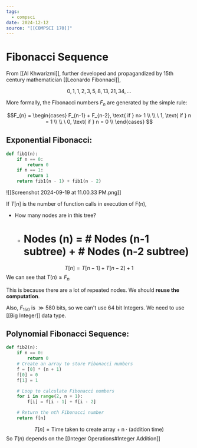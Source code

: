```yaml
---
tags:
  - compsci
date: 2024-12-12
source: "[[COMPSCI 170]]"
---
```

# Fibonacci Sequence

From [[Al Khwarizmi]], further developed and propagandized by 15th century mathematician [[Leonardo Fibonnaci]], 

$$0, 1, 1, 2, 3, 5, 8, 13, 21, 34, . . .$$

 More formally, the Fibonacci numbers $F_n$ are generated by the simple rule:

$$F_{n} = 
\begin{cases} 
      F_{n-1} + F_{n-2}, \text{ if } n> 1 \\ \\
\
      1, \text{ if } n = 1 \\ \\
\
      0, \text{ if } n = 0 \\
   \end{cases}
$$

## Exponential Fibonacci:

```python
def fib1(n):
    if n == 0:
        return 0
    if n == 1:
        return 1
    return fib1(n - 1) + fib1(n - 2)

```

![[Screenshot 2024-09-19 at 11.00.33 PM.png]]

If $T[n]$ is the number of function calls in execution of F(n),

- How many nodes are in this tree? 
	-  # Nodes (n) = # Nodes (n-1 subtree) + # Nodes (n-2 subtree)

$$T[n] = T[n-1] +T[n-2]+1$$
We can see that $T(n)\ge F_{n }$

This is because there are a lot of repeated nodes. We should __reuse the computation__.

Also, $F_{150} \text{ is } \gg 580$ bits, so we can't use 64 bit Integers.
We need to use [[Big Integer]] data type.

## Polynomial Fibonacci Sequence:

```python
def fib2(n):
    if n == 0:
        return 0
    # Create an array to store Fibonacci numbers
    f = [0] * (n + 1)
    f[0] = 0
    f[1] = 1

    # Loop to calculate Fibonacci numbers
    for i in range(2, n + 1):
        f[i] = f[i - 1] + f[i - 2]

    # Return the nth Fibonacci number
    return f[n]
```

$$T[n] = \text{Time taken to create array} + \text{n} \cdot \text{(addition time)}$$
So $T(n)$ depends on the [[Integer Operations#Integer Addition]] 
